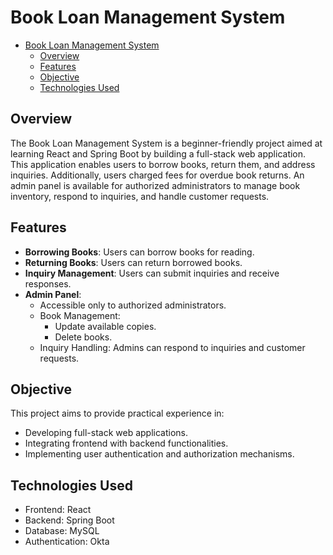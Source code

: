 # Book Loan Management System

- [Book Loan Management System](#book-loan-management-system)
  - [Overview](#overview)
  - [Features](#features)
  - [Objective](#objective)
  - [Technologies Used](#technologies-used)

## Overview

The Book Loan Management System is a beginner-friendly project aimed at learning React and Spring Boot by building a full-stack web application. This application enables users to borrow books, return them, and address inquiries. Additionally, users charged fees for overdue book returns. An admin panel is available for authorized administrators to manage book inventory, respond to inquiries, and handle customer requests.

## Features

- **Borrowing Books**: Users can borrow books for reading.
- **Returning Books**: Users can return borrowed books.
- **Inquiry Management**: Users can submit inquiries and receive responses.
- **Admin Panel**:
  - Accessible only to authorized administrators.
  - Book Management:
    - Update available copies.
    - Delete books.
  - Inquiry Handling: Admins can respond to inquiries and customer requests.

## Objective

This project aims to provide practical experience in:

- Developing full-stack web applications.
- Integrating frontend with backend functionalities.
- Implementing user authentication and authorization mechanisms.

## Technologies Used

- Frontend: React
- Backend: Spring Boot
- Database: MySQL
- Authentication: Okta

<!-- ## Getting Started

To run the application locally, follow these steps:

1. Clone the repository.
2. [Additional Setup Instructions, e.g., setting up the database, configuring environment variables, etc.]
3. Navigate to the project directory and run `npm start` to start the frontend.
4. Run the Spring Boot application using your preferred IDE or command line tool.
5. Access the application in your web browser at `http://localhost:3000`. -->

<!-- ## Contributing

Contributions are welcome! If you'd like to contribute to the project, please follow these guidelines:
- Fork the repository.
- Create a new branch for your feature/bugfix.
- Commit your changes and push your branch to your fork.
- Submit a pull request. -->

<!-- ## License

This project is licensed under the [License Name] - see the [LICENSE](LICENSE) file for details. -->

<!-- ## Acknowledgements

- [Any Acknowledgements, Credits, or References] -->


